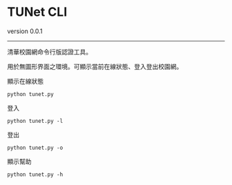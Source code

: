 # TUNet CLI

version 0.0.1

----

清華校園網命令行版認證工具。

用於無圖形界面之環境。可顯示當前在線狀態、登入登出校園網。

顯示在線狀態

    python tunet.py

登入

    python tunet.py -l

登出

    python tunet.py -o

顯示幫助

    python tunet.py -h
